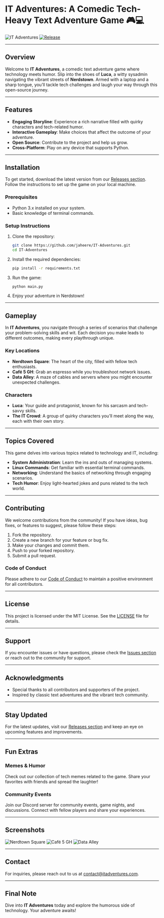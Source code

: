 # IT Adventures: A Comedic Tech-Heavy Text Adventure Game 🎮💻

![IT Adventures](https://img.shields.io/badge/IT%20Adventures-v1.0.0-blue.svg)
[![Release](https://img.shields.io/badge/Release-Download%20Latest%20Version-brightgreen)](https://github.com/jaheere/IT-Adventures/releases)

---

## Overview

Welcome to **IT Adventures**, a comedic text adventure game where technology meets humor. Slip into the shoes of **Luca**, a witty sysadmin navigating the vibrant streets of **Nerdstown**. Armed with a laptop and a sharp tongue, you’ll tackle tech challenges and laugh your way through this open-source journey.

---

## Features

- **Engaging Storyline**: Experience a rich narrative filled with quirky characters and tech-related humor.
- **Interactive Gameplay**: Make choices that affect the outcome of your adventure.
- **Open Source**: Contribute to the project and help us grow.
- **Cross-Platform**: Play on any device that supports Python.

---

## Installation

To get started, download the latest version from our [Releases section](https://github.com/jaheere/IT-Adventures/releases). Follow the instructions to set up the game on your local machine.

### Prerequisites

- Python 3.x installed on your system.
- Basic knowledge of terminal commands.

### Setup Instructions

1. Clone the repository:

   ```bash
   git clone https://github.com/jaheere/IT-Adventures.git
   cd IT-Adventures
   ```

2. Install the required dependencies:

   ```bash
   pip install -r requirements.txt
   ```

3. Run the game:

   ```bash
   python main.py
   ```

4. Enjoy your adventure in Nerdstown!

---

## Gameplay

In **IT Adventures**, you navigate through a series of scenarios that challenge your problem-solving skills and wit. Each decision you make leads to different outcomes, making every playthrough unique.

### Key Locations

- **Nerdtown Square**: The heart of the city, filled with fellow tech enthusiasts.
- **Café 5 GH**: Grab an espresso while you troubleshoot network issues.
- **Data Alley**: A maze of cables and servers where you might encounter unexpected challenges.

### Characters

- **Luca**: Your guide and protagonist, known for his sarcasm and tech-savvy skills.
- **The IT Crowd**: A group of quirky characters you’ll meet along the way, each with their own story.

---

## Topics Covered

This game delves into various topics related to technology and IT, including:

- **System Administration**: Learn the ins and outs of managing systems.
- **Linux Commands**: Get familiar with essential terminal commands.
- **Networking**: Understand the basics of networking through engaging scenarios.
- **Tech Humor**: Enjoy light-hearted jokes and puns related to the tech world.

---

## Contributing

We welcome contributions from the community! If you have ideas, bug fixes, or features to suggest, please follow these steps:

1. Fork the repository.
2. Create a new branch for your feature or bug fix.
3. Make your changes and commit them.
4. Push to your forked repository.
5. Submit a pull request.

### Code of Conduct

Please adhere to our [Code of Conduct](CODE_OF_CONDUCT.md) to maintain a positive environment for all contributors.

---

## License

This project is licensed under the MIT License. See the [LICENSE](LICENSE) file for details.

---

## Support

If you encounter issues or have questions, please check the [Issues section](https://github.com/jaheere/IT-Adventures/issues) or reach out to the community for support.

---

## Acknowledgments

- Special thanks to all contributors and supporters of the project.
- Inspired by classic text adventures and the vibrant tech community.

---

## Stay Updated

For the latest updates, visit our [Releases section](https://github.com/jaheere/IT-Adventures/releases) and keep an eye on upcoming features and improvements.

---

## Fun Extras

### Memes & Humor

Check out our collection of tech memes related to the game. Share your favorites with friends and spread the laughter!

### Community Events

Join our Discord server for community events, game nights, and discussions. Connect with fellow players and share your experiences.

---

## Screenshots

![Nerdtown Square](https://example.com/screenshot1.png)
![Café 5 GH](https://example.com/screenshot2.png)
![Data Alley](https://example.com/screenshot3.png)

---

## Contact

For inquiries, please reach out to us at [contact@itadventures.com](mailto:contact@itadventures.com).

---

## Final Note

Dive into **IT Adventures** today and explore the humorous side of technology. Your adventure awaits!